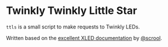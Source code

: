# Twinkly Twinkly Little Star

`ttls` is a small script to make requests to Twinkly LEDs.

Written based on the [excellent XLED documentation](https://xled-docs.readthedocs.io/en/latest/) by
[@scrool]([https://github.com/scrool).
